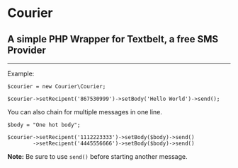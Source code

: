 # Courier
## A simple PHP Wrapper for Textbelt, a free SMS Provider
---

Example:
````
$courier = new Courier\Courier;

$courier->setRecipent('867530999')->setBody('Hello World')->send();
````

You can also chain for multiple messages in one line.

````
$body = "One hot body";

$courier->setRecipent('1112223333')->setBody($body)->send()
		->setRecipent('4445556666')->setBody($body)->send()
````

**Note:** Be sure to use `send()` before starting another message.